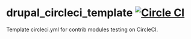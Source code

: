 # drupal_circleci_template [![Circle CI](https://circleci.com/gh/alexdesignworks/drupal_circleci_template.svg?style=svg)](https://circleci.com/gh/alexdesignworks/drupal_circleci_template)
Template circleci.yml for contrib modules testing on CircleCI.
